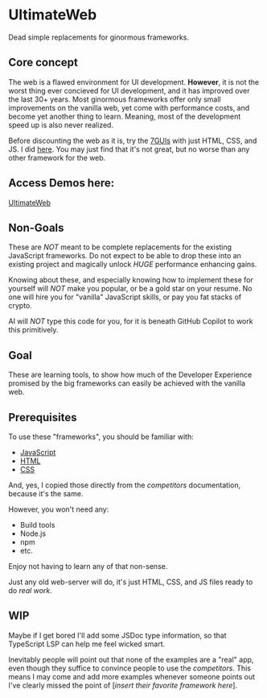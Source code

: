 # UltimateWeb

Dead simple replacements for ginormous frameworks.

## Core concept

The web is a flawed environment for UI development. **However**, it is not the
worst thing ever concieved for UI development, and it has improved over the
last 30+ years. Most ginormous frameworks offer only small improvements on the
vanilla web, yet come with performance costs, and become yet another thing to
learn. Meaning, most of the development speed up is also never realized.

Before discounting the web as it is, try the [7GUIs](https://github.com/7guis/7guis)
with just HTML, CSS, and JS. I did [here](https://github.com/marshallworks/7GUIs).
You may just find that it's not great, but no worse than any other framework
for the web.

## Access Demos here:

[UltimateWeb](https://marshallworks.github.io/ultimate-web/)

## Non-Goals

These are *NOT* meant to be complete replacements for the existing JavaScript
frameworks. Do not expect to be able to drop these into an existing project
and magically unlock *HUGE* performance enhancing gains.

Knowing about these, and especially knowing how to implement these for yourself
will *NOT* make you popular, or be a gold star on your resume. No one will hire
you for "vanilla" JavaScript skills, or pay you fat stacks of crypto.

AI will *NOT* type this code for you, for it is beneath GitHub Copilot to work
this primitively.

## Goal

These are learning tools, to show how much of the Developer Experience promised
by the big frameworks can easily be achieved with the vanilla web.

## Prerequisites

To use these "frameworks", you should be familiar with:

  * [JavaScript](https://developer.mozilla.org/docs/Web/JavaScript/A_re-introduction_to_JavaScript)
  * [HTML](https://developer.mozilla.org/docs/Learn/HTML/Introduction_to_HTML)
  * [CSS](https://developer.mozilla.org/docs/Learn/CSS/First_steps)

And, yes, I copied those directly from the *competitors* documentation, because it's the same.

However, you won't need any:

  * Build tools
  * Node.js
  * npm
  * etc.

Enjoy not having to learn any of that non-sense.

Just any old web-server will do, it's just HTML, CSS, and JS files ready to do
_real work_.

## WIP

Maybe if I get bored I'll add some JSDoc type information, so that
TypeScript LSP can help me feel wicked smart.

Inevitably people will point out that none of the examples are a "real" app,
even though they suffice to convince people to use the *competitors*. This
means I may come and add more examples whenever someone points out I've clearly
missed the point of [_insert their favorite framework here_].

